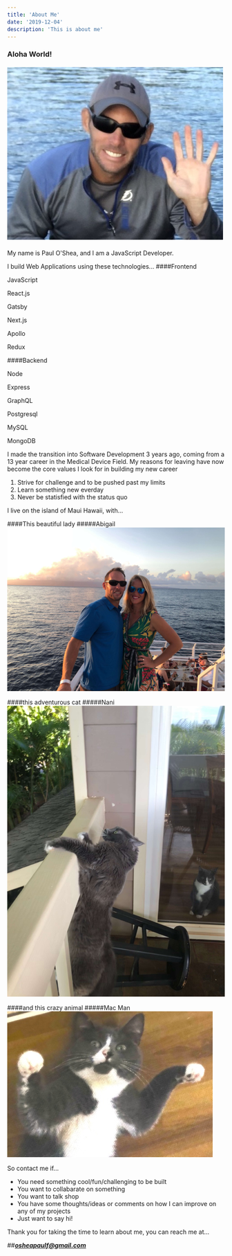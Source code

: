 ```yaml
---
title: 'About Me'
date: '2019-12-04'
description: 'This is about me'
---
```


### Aloha World!

#### ![its Paul](../images/thatsme.jpeg)

My name is Paul O'Shea, and I am a JavaScript Developer.

I build Web Applications using these technologies...
####Frontend

<div class="tech">
<p>JavaScript</p>
<p>React.js</p>
<p>Gatsby</p>
<p>Next.js</p>
<p>Apollo</p>
<p>Redux</p>
</div>

####Backend

<div class="tech">
<p>Node</p>
<p>Express</p>
<p>GraphQL</p>
<p>Postgresql</p>
<p>MySQL</p>
<p>MongoDB</p>
</div>

I made the transition into Software Development 3 years ago, coming from a 13 year career in the Medical Device Field.
My reasons for leaving have now become the core values I look for in building my new career

1. Strive for challenge and to be pushed past my limits
1. Learn something new everday
1. Never be statisfied with the status quo

I live on the island of Maui Hawaii, with...

####This beautiful lady
#####Abigail
![gail](../images/boatGail.jpeg)

####this adventurous cat
#####Nani
![nani](../images/nani.jpeg)

####and this crazy animal
#####Mac Man
![mac](../images/mac-new-sharp.jpeg)

So contact me if...

- You need something cool/fun/challenging to be built
- You want to collabarate on something
- You want to talk shop
- You have some thoughts/ideas or comments on how I can improve on any of my projects
- Just want to say hi!

Thank you for taking the time to learn about me, you can reach me at...

##**_<osheapaulf@gmail.com>_**

